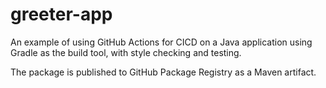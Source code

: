 # greeter-app

An example of using GitHub Actions for CICD on a Java application using Gradle as the build tool, with style checking and testing.

The package is published to GitHub Package Registry as a Maven artifact.


